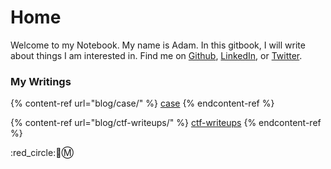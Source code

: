# Home

Welcome to my Notebook. My name is Adam. In this gitbook, I will write about things I am interested in. Find me on [Github](https://github.com/adamyordan), [LinkedIn](https://linkedin.com/in/adamyordan), or [Twitter](https://twitter.com/\_adamyordan).

### My Writings

{% content-ref url="blog/case/" %}
[case](blog/case/)
{% endcontent-ref %}

{% content-ref url="blog/ctf-writeups/" %}
[ctf-writeups](blog/ctf-writeups/)
{% endcontent-ref %}





:red\_circle::tea::m:



